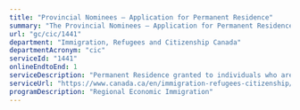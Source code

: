 ```yaml
---
title: "Provincial Nominees – Application for Permanent Residence"
summary: "The Provincial Nominees – Application for Permanent Residence service from Immigration, Refugees and Citizenship Canada is available end-to-end online, according to the GC Service Inventory."
url: "gc/cic/1441"
department: "Immigration, Refugees and Citizenship Canada"
departmentAcronym: "cic"
serviceId: "1441"
onlineEndtoEnd: 1
serviceDescription: "Permanent Residence granted to individuals who are nominated by a province or territory on the basis of their ability to become economically established in Canada in the province or territory of nomination except for the province of Quebec."
serviceUrl: "https://www.canada.ca/en/immigration-refugees-citizenship/services/immigrate-canada/provincial-nominees.html"
programDescription: "Regional Economic Immigration"
---
```

